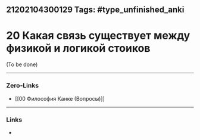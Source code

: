 21202104300129
Tags: #type_unfinished_anki
---
# 20 Какая связь существует между физикой и логикой стоиков

(To be done)

---
### Zero-Links
- [[00 Философия Канке (Вопросы)]]
---
### Links
-